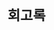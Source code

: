 ---
title: 회고록
description: 회고록
image:

# Badge style
style:
    background: "#2a9d8f"
    color: "#fff"
---